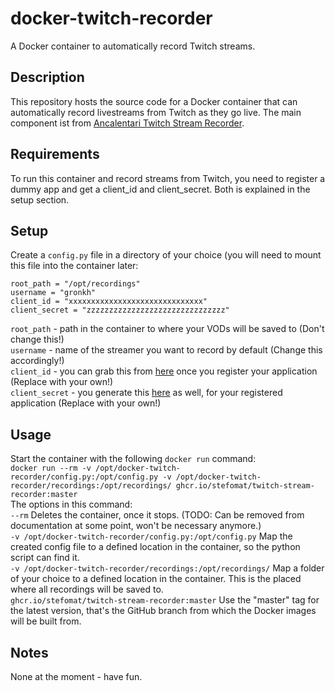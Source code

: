 # docker-twitch-recorder
A Docker container to automatically record Twitch streams.

## Description
This repository hosts the source code for a Docker container that can automatically record livestreams from Twitch as they go live.
The main component ist from [Ancalentari Twitch Stream Recorder](https://github.com/ancalentari/twitch-stream-recorder).

## Requirements
To run this container and record streams from Twitch,
you need to register a dummy app and get a client_id and client_secret. Both is explained in the setup section.

## Setup
Create a `config.py` file in a directory of your choice (you will need to mount this file into the container later:

```properties
root_path = "/opt/recordings"
username = "gronkh"
client_id = "xxxxxxxxxxxxxxxxxxxxxxxxxxxxxx"
client_secret = "zzzzzzzzzzzzzzzzzzzzzzzzzzzzzzz"
```

`root_path` - path in the container to where your VODs will be saved to (Don't change this!)  
`username` - name of the streamer you want to record by default (Change this accordingly!)  
`client_id` - you can grab this from [here](https://dev.twitch.tv/console/apps) once you register your application (Replace with your own!)  
`client_secret` - you generate this [here](https://dev.twitch.tv/console/apps) as well, for your registered application (Replace with your own!)

## Usage
Start the container with the following `docker run` command:  
`docker run --rm -v /opt/docker-twitch-recorder/config.py:/opt/config.py -v /opt/docker-twitch-recorder/recordings:/opt/recordings/ ghcr.io/stefomat/twitch-stream-recorder:master`  
The options in this command:  
`--rm` Deletes the container, once it stops. (TODO: Can be removed from documentation at some point, won't be necessary anymore.)  
`-v /opt/docker-twitch-recorder/config.py:/opt/config.py` Map the created config file to a defined location in the container, so the python script can find it.  
`-v /opt/docker-twitch-recorder/recordings:/opt/recordings/` Map a folder of your choice to a defined location in the container. This is the placed where all recordings will be saved to.  
`ghcr.io/stefomat/twitch-stream-recorder:master` Use the "master" tag for the latest version, that's the GitHub branch from which the Docker images will be built from.

## Notes
None at the moment - have fun.
